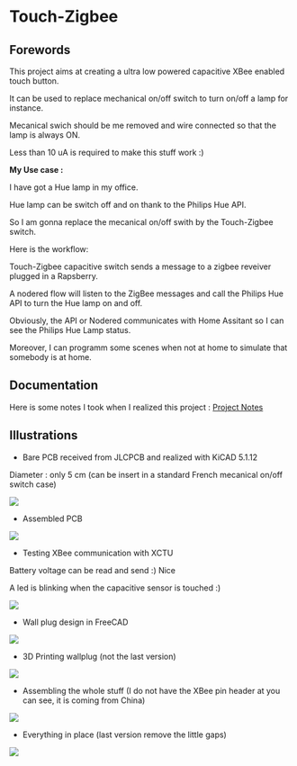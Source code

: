 #  Touch-Zigbee

## Forewords

This project aims at creating a ultra low powered capacitive XBee enabled touch button.

It can be used to replace mechanical on/off switch to turn on/off a lamp for instance.

Mecanical swich should be me removed and wire connected so that the lamp is always ON.

Less than 10 uA is required to make this stuff work :)

__My Use case :__

I have got a Hue lamp in my office. 

Hue lamp can be switch off and on thank to the Philips Hue API.

So I am gonna replace the mecanical on/off swith by the Touch-Zigbee switch.

Here is the workflow:

Touch-Zigbee capacitive switch sends a message to a zigbee reveiver plugged in a Rapsberry.

A nodered flow will listen to the ZigBee messages and call the Philips Hue API to turn the Hue lamp on and off.

Obviously, the API or Nodered communicates with Home Assitant so I can see the Philips Hue Lamp status.

Moreover, I can programm some scenes when not at home to simulate that somebody is at home.

## Documentation

Here is some notes I took when I realized this project : [Project Notes](documentation/touch-zigbee.md)

## Illustrations

* Bare PCB received from JLCPCB and realized with KiCAD 5.1.12

Diameter : only 5 cm (can be insert in a standard French mecanical on/off switch case)

![](documentation/images/touch_zigbee_pcb.png)

* Assembled PCB 

![](documentation/images/touch_zigbee_ready.jpg)

* Testing XBee communication with XCTU

Battery voltage can be read and send :) Nice

A led is blinking when the capacitive sensor is touched :)

![](documentation/images/testing_communication_xctu.jpg)

* Wall plug design in FreeCAD

![](documentation/images/wall-plug.jpg)

* 3D Printing wallplug (not the last version)

![](documentation/images/3d_printing_wallplug.png)

* Assembling the whole stuff (I do not have the XBee pin header at you can see, it is coming from China)

![](documentation/images/pullit_in_place.png)

* Everything in place (last version remove the little gaps)

![](documentation/images/all_in_place.png)




